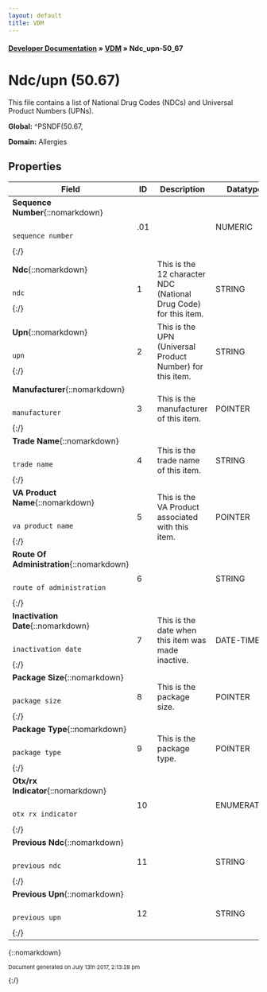 ```yaml
---
layout: default
title: VDM
---
```


#### [Developer Documentation](../index) &#187; [VDM](TableOfContents) &#187; Ndc_upn-50_67<br/>
<a name="top"></a>
# Ndc/upn (50.67)
This file contains a list of National Drug Codes (NDCs) and Universal Product Numbers (UPNs).

**Global:** ^PSNDF(50.67,

**Domain:** Allergies

## Properties

Field | ID | Description | Datatype | Attributes | Range
--- | --- | --- | --- | --- | ---
**Sequence Number**{::nomarkdown}<pre><code>  sequence_number</code></pre>{:/} | .01 |  | NUMERIC | REQUIRED | 
**Ndc**{::nomarkdown}<pre><code>  ndc</code></pre>{:/} | 1 | This is the 12 character NDC (National Drug Code) for this item. | STRING | INDEXED | 
**Upn**{::nomarkdown}<pre><code>  upn</code></pre>{:/} | 2 | This is the UPN (Universal Product Number) for this item. | STRING | INDEXED | 
**Manufacturer**{::nomarkdown}<pre><code>  manufacturer</code></pre>{:/} | 3 | This is the manufacturer of this item. | POINTER |  | [Drug_Manufacturer-55_95](Drug_Manufacturer-55_95)
**Trade Name**{::nomarkdown}<pre><code>  trade_name</code></pre>{:/} | 4 | This is the trade name of this item. | STRING | INDEXED | 
**VA Product Name**{::nomarkdown}<pre><code>  va_product_name</code></pre>{:/} | 5 | This is the VA Product associated with this item. | POINTER |  | [VA_Product-50_68](VA_Product-50_68)
**Route Of Administration**{::nomarkdown}<pre><code>  route_of_administration</code></pre>{:/} | 6 |  | STRING |  | 
**Inactivation Date**{::nomarkdown}<pre><code>  inactivation_date</code></pre>{:/} | 7 | This is the date when this item was made inactive. | DATE-TIME |  | 
**Package Size**{::nomarkdown}<pre><code>  package_size</code></pre>{:/} | 8 | This is the package size. | POINTER |  | [Package_Size-50_609](Package_Size-50_609)
**Package Type**{::nomarkdown}<pre><code>  package_type</code></pre>{:/} | 9 | This is the package type. | POINTER |  | [Package_Type-50_608](Package_Type-50_608)
**Otx/rx Indicator**{::nomarkdown}<pre><code>  otx_rx_indicator</code></pre>{:/} | 10 |  | ENUMERATION |  | {::nomarkdown}Over the counter: <em><strong>O</strong></em><br/>Prescription: <em><strong>R</strong></em>{:/}
**Previous Ndc**{::nomarkdown}<pre><code>  previous_ndc</code></pre>{:/} | 11 |  | STRING |  | 
**Previous Upn**{::nomarkdown}<pre><code>  previous_upn</code></pre>{:/} | 12 |  | STRING |  | 



{::nomarkdown} <br/><p style="font-size: 11px">Document generated on July 13th 2017, 2:13:28 pm</p>{:/}